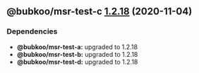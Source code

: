 ## @bubkoo/msr-test-c [1.2.18](https://github.com/bubkoo/monorepo-semantic-release/compare/monorepo-semantic-release-test-c@v1.2.17...monorepo-semantic-release-test-c@v1.2.18) (2020-11-04)





### Dependencies

* **@bubkoo/msr-test-a:** upgraded to 1.2.18
* **@bubkoo/msr-test-b:** upgraded to 1.2.18
* **@bubkoo/msr-test-d:** upgraded to 1.2.18
